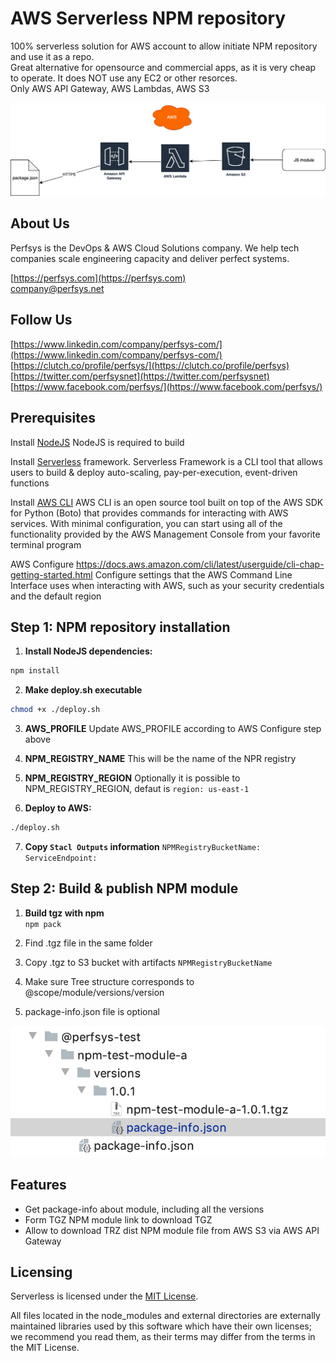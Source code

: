 AWS Serverless NPM repository
===========================

100% serverless solution for AWS account to allow initiate NPM repository and use it as a repo.  
Great alternative for opensource and commercial apps, as it is very cheap to operate. It does NOT use any EC2 or other resorces.  
Only AWS API Gateway, AWS Lambdas, AWS S3

![DIAGRAM](./docs/img/serverless-npm-artifactory.png)

<a name="about"></a>About Us
-------------------------------
Perfsys is the DevOps & AWS Cloud Solutions company. We help tech companies 
scale engineering capacity and deliver perfect systems.  
  
[https://perfsys.com](https://perfsys.com)  
[company@perfsys.net](mailto:company@perfsys.net)


<a name="about"></a>Follow Us
-------------------------------

[https://www.linkedin.com/company/perfsys-com/](https://www.linkedin.com/company/perfsys-com/)  
[https://clutch.co/profile/perfsys/](https://clutch.co/profile/perfsys)  
[https://twitter.com/perfsysnet](https://twitter.com/perfsysnet)
[https://www.facebook.com/perfsys/](https://www.facebook.com/perfsys/)    


Prerequisites
-----------------

Install [NodeJS](https://nodejs.org/en/download/ )
NodeJS is required to build

Install [Serverless](https://serverless.com/framework/docs/getting-started/) framework.
Serverless Framework is a CLI tool that allows users to build & deploy auto-scaling, pay-per-execution, event-driven functions


Install [AWS CLI](https://docs.aws.amazon.com/cli/latest/userguide/awscli-install-windows.html)
AWS CLI is an open source tool built on top of the AWS SDK for Python (Boto) that provides commands for interacting with AWS services. With minimal configuration, you can start using all of the functionality provided by the AWS Management Console from your favorite terminal program



AWS Configure
https://docs.aws.amazon.com/cli/latest/userguide/cli-chap-getting-started.html
Configure settings that the AWS Command Line Interface uses when interacting with AWS, such as your security credentials and the default region

Step 1: NPM repository installation
------------------------
1. **Install NodeJS dependencies:**

```bash
npm install
```

2. **Make deploy.sh executable**
```bash 
chmod +x ./deploy.sh
```

3. **AWS_PROFILE**
Update AWS_PROFILE according to AWS Configure step above

4. **NPM_REGISTRY_NAME**
This will be the name of the NPR registry

5. **NPM_REGISTRY_REGION**
Optionally it is possible to NPM_REGISTRY_REGION, defaut is  `region: us-east-1`

6. **Deploy to AWS:**

```bash
./deploy.sh
```

7. **Copy `Stacl Outputs` information**
`NPMRegistryBucketName:`  
`ServiceEndpoint:`

Step 2: Build & publish NPM module
-----------------------------------

1. **Build tgz with npm**  
``npm pack``

2. Find .tgz file in the same folder

3. Copy .tgz to S3 bucket with artifacts `NPMRegistryBucketName`

4. Make sure Tree structure corresponds to @scope/module/versions/version

5. package-info.json file is optional

![S3_folder](./docs/img/npm-s3-tree.png)



<a name="features"></a>Features
-------------------------------
* Get package-info about module, including all the versions
* Form TGZ NPM module  link to download TGZ
* Allow to download TRZ dist NPM module file from AWS S3 via AWS API Gateway

## <a name="licensing"></a>Licensing

Serverless is licensed under the [MIT License](./LICENSE).

All files located in the node_modules and external directories are externally maintained libraries used by this software which have their own licenses; we recommend you read them, as their terms may differ from the terms in the MIT License.
